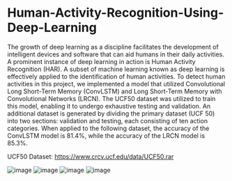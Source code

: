 # Human-Activity-Recognition-Using-Deep-Learning
The growth of deep learning as a discipline facilitates the development of intelligent devices and software that can aid humans in their daily activities. A prominent instance of deep learning in action is Human Activity Recognition (HAR). A subset of machine learning known as deep learning is effectively applied to the identification of human activities. To detect human activities in this project, we implemented a model that utilized Convolutional Long Short-Term Memory (ConvLSTM) and Long Short-Term Memory with Convolutional Networks (LRCN). The UCF50 dataset was utilized to train this model, enabling it to undergo exhaustive testing and validation. An additional dataset is generated by dividing the primary dataset (UCF 50) into two sections: validation and testing, each consisting of ten action categories. When applied to the following dataset, the accuracy of the ConvLSTM model is 81.4%, while the accuracy of the LRCN model is 85.3%.

UCF50 Dataset: https://www.crcv.ucf.edu/data/UCF50.rar

![image](https://github.com/abhiramsannidhi/Human-Activity-Recognition-Using-Deep-Learning/assets/113664369/7cb03488-2de1-4270-bf88-e27611654925)
![image](https://github.com/abhiramsannidhi/Human-Activity-Recognition-Using-Deep-Learning/assets/113664369/0ddeaeb5-a2b0-4b2c-813f-f03e8a6e2c14)
![image](https://github.com/abhiramsannidhi/Human-Activity-Recognition-Using-Deep-Learning/assets/113664369/ab689a05-7a43-431d-b831-a3b2952f4d3d)
![image](https://github.com/abhiramsannidhi/Human-Activity-Recognition-Using-Deep-Learning/assets/113664369/70a55788-4cd7-4bb9-8edf-1051077136a5)

